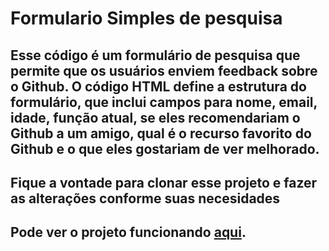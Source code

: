 # Formulario Simples de pesquisa 

## Esse código é um formulário de pesquisa que permite que os usuários enviem feedback sobre o Github. O código HTML define a estrutura do formulário, que inclui campos para nome, email, idade, função atual, se eles recomendariam o Github a um amigo, qual é o recurso favorito do Github e o que eles gostariam de ver melhorado.

## Fique a vontade para clonar esse projeto e fazer as alterações conforme suas necesidades 


## Pode ver o projeto funcionando [aqui](https://opedromartyns.github.io/Formulario/).

